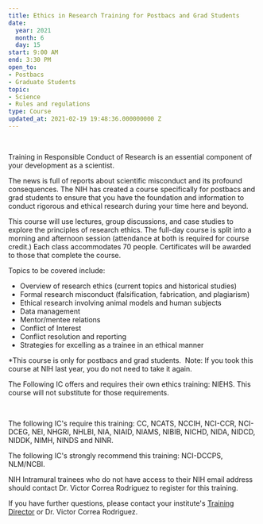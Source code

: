 ```yaml
---
title: Ethics in Research Training for Postbacs and Grad Students
date:
  year: 2021
  month: 6
  day: 15
start: 9:00 AM
end: 3:30 PM
open_to:
- Postbacs
- Graduate Students
topic:
- Science
- Rules and regulations
type: Course
updated_at: 2021-02-19 19:48:36.000000000 Z
---
```

 

Training in Responsible Conduct of Research is an essential component of
your development as a scientist.

The news is full of reports about scientific misconduct and its profound
consequences. The NIH has created a course specifically for postbacs and
grad students to ensure that you have the foundation and information to
conduct rigorous and ethical research during your time here and beyond.

This course will use lectures, group discussions, and case studies to
explore the principles of research ethics. The full-day course is split
into a morning and afternoon session (attendance at both is required for
course credit.) Each class accommodates 70 people. Certificates will be
awarded to those that complete the course.

Topics to be covered include:

* Overview of research ethics (current topics and historical studies)
* Formal research misconduct (falsification, fabrication, and
  plagiarism)
* Ethical research involving animal models and human subjects
* Data management
* Mentor/mentee relations
* Conflict of Interest
* Conflict resolution and reporting
* Strategies for excelling as a trainee in an ethical manner

\*This course is only for postbacs and grad students.  Note: If you took
this course at NIH last year, you do not need to take it again.

The Following IC offers and requires their own ethics
training: NIEHS. This course will not substitute for those requirements.

 

The following IC\'s require this training: CC, NCATS, NCCIH, NCI-CCR,
NCI-DCEG, NEI, NHGRI, NHLBI, NIA, NIAID, NIAMS, NIBIB, NICHD, NIDA,
NIDCD, NIDDK, NIMH, NINDS and NINR.  

The following IC\'s strongly recommend this training: NCI-DCCPS,
NLM/NCBI. 

NIH Intramural trainees who do not have access to their NIH email
address should contact <a>Dr. Victor Correa Rodriguez</a> to register
for this training.

If you have further questions, please contact your
institute\'s [Training Director][1] or <a>Dr. Victor Correa
Rodriguez</a>.



[1]: https://www.training.nih.gov/ic_contacts
